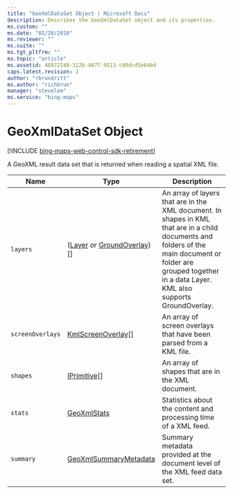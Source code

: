 ```yaml
---
title: "GeoXmlDataSet Object | Microsoft Docs"
description: Describes the GeoXmlDataSet object and its properties.
ms.custom: ""
ms.date: "02/28/2018"
ms.reviewer: ""
ms.suite: ""
ms.tgt_pltfrm: ""
ms.topic: "article"
ms.assetid: 48872248-322b-4677-9513-c80dcd5e64bd
caps.latest.revision: 2
author: "rbrundritt"
ms.author: "richbrun"
manager: "stevelom"
ms.service: "bing-maps"
---
```


# GeoXmlDataSet Object

[!INCLUDE [bing-maps-web-control-sdk-retirement](../../includes/bing-maps-web-control-sdk-retirement.md)]

A GeoXML result data set that is returned when reading a spatial XML file.

| Name           | Type                        | Description             |
|----------------|-----------------------------|-------------------------|
| `layers`         | ([Layer](../../map-control-api/layer-class.md) _or_ [GroundOverlay](../../map-control-api/groundoverlay-class.md))\[\] | An array of layers that are in the XML document. In shapes in KML that are in a child documents and folders of the main document or folder are grouped together in a data Layer. KML also supports GroundOverlay. |
| `screenOverlays` | [KmlScreenOverlay](kmlscreenoverlay-class.md)\[\]        | An array of screen overlays that have been parsed from a KML file.              |
| `shapes`         | [IPrimitive](../../map-control-api/iprimitive-class.md)\[\]              | An array of shapes that are in the XML document.                                |
| `stats`          | [GeoXmlStats](geoxmlstats-object.md)                 | Statistics about the content and processing time of a XML feed.                 |
| `summary`        | [GeoXmlSummaryMetadata](geoxmlsummarymetadata-object.md)       | Summary metadata provided at the document level of the XML feed data set.       |